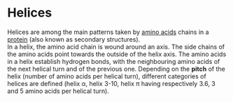 # Helices
Helices are among the main patterns taken by [amino acids](lexicon-aminoacid) chains in a [protein](lexicon-protein) (also known as secondary structures).  
In a helix, the amino acid chain is wound around an axis. The side chains of the amino acids point towards the outside of the helix axis. The amino acids in a helix establish hydrogen bonds, with the neighbouring amino acids of the next helical turn and of the previous one.
Depending on the **pitch** of the helix (number of amino acids per helical turn), different categories of helices are defined (helix α, helix 3-10, helix π having respectively 3.6, 3 and 5 amino acids per helical turn).
